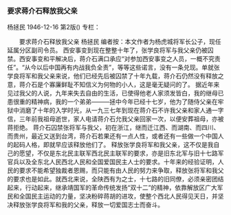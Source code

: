 ### 要求蒋介石释放我父亲
杨拯民
1946-12-16
第2版()
专栏：

　　要求蒋介石释放我父亲
    杨拯民
    编者按：本文作者为杨虎城将军长公子，现任延属分区副司令员。
    西安事变到现在整整十年了，张学良将军与我父亲仍被囚禁。西安事变和平解决后，蒋介石满口承应“对参加西安事变之人员，一概不究责任”。“从今以后中国再有内战我负全责”，等等这些诺言，没有一条兑现。单就张学良将军和我父亲来说，他们已经先后被囚禁了十年九载，蒋介石仍然没有释放之意，蒋介石是个寡廉鲜耻不知信义为何物的小人，这是毫无疑问的了。
    据近年来见过我父的人说，九年来失去自由的生活，已使得他老人家须发皆白，我的继母已患很重的精神病，我的一个弟弟———拯中今年已经十七岁，他为了随侍父亲在牢狱中消磨了十年的入学时光，从一九三七年到现在蒋介石不许我父亲和家人通一字信，三年前我祖母逝世，家人电请蒋介石允我父亲回家一次，以便安葬祖母，亦被蒋拒绝。
    蒋介石囚禁张将军与我父，初在浙江，继而迁江西、而湖南、而四川、而贵州，最近又送到台湾，蒋介石若果还有一点人性，或者还有一些做一个中国人的起码人格，即就早应该释放他们了。
    释放张学良将军和我父亲，这不仅是我自己的愿望，不仅是东北民主联军西北民主联军的要求，亦是旧东北军与旧十七路军官兵以及全东北人民西北人民和全国爱国民主人士的要求。十年来的经验证明，人民的要求不能希望独裁者恩赐，而只能有由人民的努力来争取，释放张将军和我父的要求也是如此。就西北来说，全陕西有为之士，十七路的旧同僚，必须亲密团结起来，行动起来，继承靖国军的革命传统发扬“双十二”的精神，依靠解放区广大军民和全国民主运动的力量，坚决粉碎蒋胡的进攻，使整个西北人民得见天日，并坚决释放张学良将军和我的父亲，释放一切爱国志士而奋斗。
